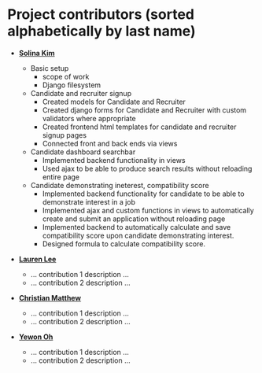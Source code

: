 Project contributors (sorted alphabetically by last name)
============================================

* **[Solina Kim](https://github.com/SolinaKEK)**
  * Basic setup
    * scope of work
    * Django filesystem
  * Candidate and recruiter signup
    * Created models for Candidate and Recruiter
    * Created django forms for Candidate and Recruiter with custom validators where appropriate
    * Created frontend html templates for candidate and recruiter signup pages
    * Connected front and back ends via views
  * Candidate dashboard searchbar
    * Implemented backend functionality in views
    * Used ajax to be able to produce search results without reloading entire page
  * Candidate demonstrating ineterest, compatibility score
    * Implemented backend functionality for candidate to be able to demonstrate interest in a job
    * Implemented ajax and custom functions in views to automatically create and submit an application without reloading page
    * Implemented backend to automatically calculate and save compatibility score upon candidate demonstrating interest.
    * Designed formula to calculate compatibility score.

* **[Lauren Lee](https://github.com/team-member-2-github)**

  * ... contribution 1 description ...
  * ... contribution 2 description ...

* **[Christian Matthew](https://github.com/team-member-2-github)**

  * ... contribution 1 description ...
  * ... contribution 2 description ...
  
* **[Yewon Oh](https://github.com/team-member-2-github)**

  * ... contribution 1 description ...
  * ... contribution 2 description ...


